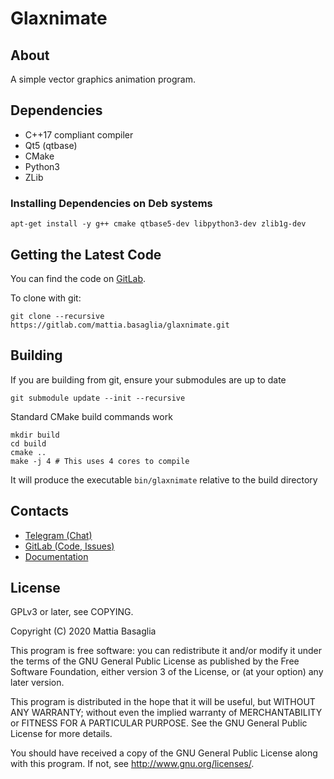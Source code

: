 Glaxnimate
=======================================

About
---------------------------------------

A simple vector graphics animation program.


Dependencies
---------------------------------------

* C++17 compliant compiler
* Qt5 (qtbase)
* CMake
* Python3
* ZLib


### Installing Dependencies on Deb systems

    apt-get install -y g++ cmake qtbase5-dev libpython3-dev zlib1g-dev


Getting the Latest Code
---------------------------------------

You can find the code on [GitLab](https://gitlab.com/mattia.basaglia/glaxnimate).

To clone with git:

    git clone --recursive https://gitlab.com/mattia.basaglia/glaxnimate.git


Building
---------------------------------------

If you are building from git, ensure your submodules are up to date

    git submodule update --init --recursive

Standard CMake build commands work

    mkdir build
    cd build
    cmake ..
    make -j 4 # This uses 4 cores to compile

It will produce the executable `bin/glaxnimate` relative to the build directory


Contacts
---------------------------------------

* [Telegram (Chat)](https://t.me/Glaxnimate)
* [GitLab (Code, Issues)](https://gitlab.com/mattia.basaglia/glaxnimate)
* [Documentation](https://glaxnimate.mattbas.org)


License
---------------------------------------

GPLv3 or later, see COPYING.

Copyright (C) 2020 Mattia Basaglia

This program is free software: you can redistribute it and/or modify
it under the terms of the GNU General Public License as published by
the Free Software Foundation, either version 3 of the License, or
(at your option) any later version.

This program is distributed in the hope that it will be useful,
but WITHOUT ANY WARRANTY; without even the implied warranty of
MERCHANTABILITY or FITNESS FOR A PARTICULAR PURPOSE.  See the
GNU General Public License for more details.

You should have received a copy of the GNU General Public License
along with this program.  If not, see <http://www.gnu.org/licenses/>.
